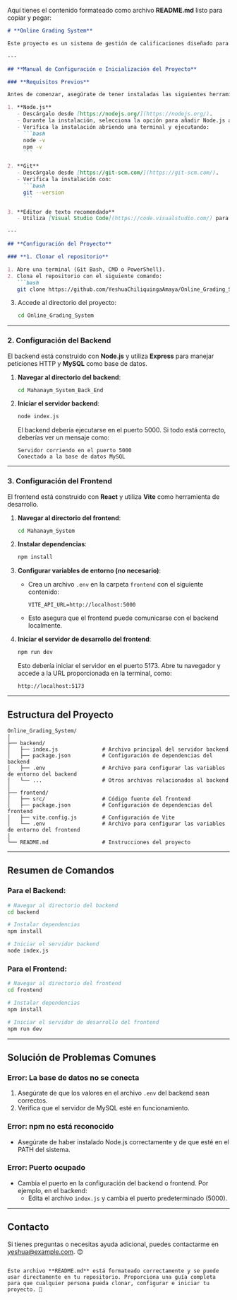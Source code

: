 Aquí tienes el contenido formateado como archivo **README.md** listo para copiar y pegar:

```markdown
# **Online Grading System**

Este proyecto es un sistema de gestión de calificaciones diseñado para una unidad educativa. Permite a diferentes tipos de usuarios (administradores, profesores, estudiantes y padres) interactuar con la plataforma según sus roles.

---

## **Manual de Configuración e Inicialización del Proyecto**

### **Requisitos Previos**

Antes de comenzar, asegúrate de tener instaladas las siguientes herramientas:

1. **Node.js**  
   - Descárgalo desde [https://nodejs.org/](https://nodejs.org/).
   - Durante la instalación, selecciona la opción para añadir Node.js al PATH.
   - Verifica la instalación abriendo una terminal y ejecutando:
     ```bash
     node -v
     npm -v
     ```

2. **Git**  
   - Descárgalo desde [https://git-scm.com/](https://git-scm.com/).
   - Verifica la instalación con:
     ```bash
     git --version
     ```

3. **Editor de texto recomendado**  
   - Utiliza [Visual Studio Code](https://code.visualstudio.com/) para trabajar cómodamente con el proyecto.

---

## **Configuración del Proyecto**

### **1. Clonar el repositorio**

1. Abre una terminal (Git Bash, CMD o PowerShell).  
2. Clona el repositorio con el siguiente comando:
   ```bash
   git clone https://github.com/YeshuaChiliquingaAmaya/Online_Grading_System.git
   ```
3. Accede al directorio del proyecto:
   ```bash
   cd Online_Grading_System
   ```

---

### **2. Configuración del Backend**

El backend está construido con **Node.js** y utiliza **Express** para manejar peticiones HTTP y **MySQL** como base de datos.

1. **Navegar al directorio del backend**:
   ```bash
   cd Mahanaym_System_Back_End
   ```

2. **Iniciar el servidor backend**:
   ```bash
   node index.js
   ```
   El backend debería ejecutarse en el puerto 5000. Si todo está correcto, deberías ver un mensaje como:
   ```
   Servidor corriendo en el puerto 5000
   Conectado a la base de datos MySQL
   ```

---

### **3. Configuración del Frontend**

El frontend está construido con **React** y utiliza **Vite** como herramienta de desarrollo.

1. **Navegar al directorio del frontend**:
   ```bash
   cd Mahanaym_System
   ```

2. **Instalar dependencias**:
   ```bash
   npm install
   ```

3. **Configurar variables de entorno (no necesario)**:
   - Crea un archivo `.env` en la carpeta `frontend` con el siguiente contenido:
     ```
     VITE_API_URL=http://localhost:5000
     ```
   - Esto asegura que el frontend puede comunicarse con el backend localmente.

4. **Iniciar el servidor de desarrollo del frontend**:
   ```bash
   npm run dev
   ```
   Esto debería iniciar el servidor en el puerto 5173. Abre tu navegador y accede a la URL proporcionada en la terminal, como:  
   ```
   http://localhost:5173
   ```

---

## **Estructura del Proyecto**

```
Online_Grading_System/
│
├── backend/
│   ├── index.js              # Archivo principal del servidor backend
│   ├── package.json          # Configuración de dependencias del backend
│   ├── .env                  # Archivo para configurar las variables de entorno del backend
│   └── ...                   # Otros archivos relacionados al backend
│
├── frontend/
│   ├── src/                  # Código fuente del frontend
│   ├── package.json          # Configuración de dependencias del frontend
│   ├── vite.config.js        # Configuración de Vite
│   └── .env                  # Archivo para configurar las variables de entorno del frontend
│
└── README.md                 # Instrucciones del proyecto
```

---

## **Resumen de Comandos**

### **Para el Backend**:
```bash
# Navegar al directorio del backend
cd backend

# Instalar dependencias
npm install

# Iniciar el servidor backend
node index.js
```

### **Para el Frontend**:
```bash
# Navegar al directorio del frontend
cd frontend

# Instalar dependencias
npm install

# Iniciar el servidor de desarrollo del frontend
npm run dev
```

---

## **Solución de Problemas Comunes**

### **Error: La base de datos no se conecta**
1. Asegúrate de que los valores en el archivo `.env` del backend sean correctos.
2. Verifica que el servidor de MySQL esté en funcionamiento.

### **Error: npm no está reconocido**
- Asegúrate de haber instalado Node.js correctamente y de que esté en el PATH del sistema.

### **Error: Puerto ocupado**
- Cambia el puerto en la configuración del backend o frontend. Por ejemplo, en el backend:
  - Edita el archivo `index.js` y cambia el puerto predeterminado (5000).

---

## **Contacto**

Si tienes preguntas o necesitas ayuda adicional, puedes contactarme en [yeshua@example.com](mailto:yeshua@example.com). 😊
```

Este archivo **README.md** está formateado correctamente y se puede usar directamente en tu repositorio. Proporciona una guía completa para que cualquier persona pueda clonar, configurar e iniciar tu proyecto. 🚀
